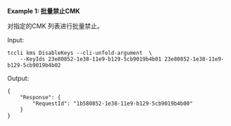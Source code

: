 **Example 1: 批量禁止CMK**

对指定的CMK 列表进行批量禁止。

Input: 

```
tccli kms DisableKeys --cli-unfold-argument  \
    --KeyIds 23e80852-1e38-11e9-b129-5cb9019b4b01 23e80852-1e38-11e9-b129-5cb9019b4b02
```

Output: 
```
{
    "Response": {
        "RequestId": "1b580852-1e38-11e9-b129-5cb9019b4b00"
    }
}
```

